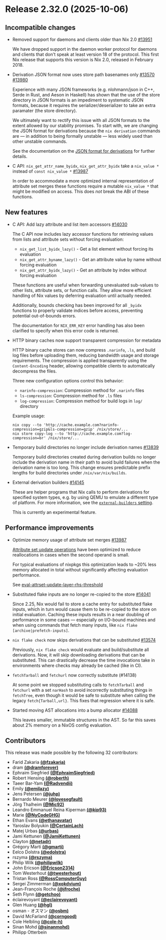 # Release 2.32.0 (2025-10-06)

## Incompatible changes

- Removed support for daemons and clients older than Nix 2.0 [#13951](https://github.com/NixOS/nix/pull/13951)

  We have dropped support in the daemon worker protocol for daemons and clients that don't speak at least version 18 of the protocol. This first Nix release that supports this version is Nix 2.0, released in February 2018.

- Derivation JSON format now uses store path basenames only [#13570](https://github.com/NixOS/nix/issues/13570) [#13980](https://github.com/NixOS/nix/pull/13980)

  Experience with many JSON frameworks (e.g. nlohmann/json in C++, Serde in Rust, and Aeson in Haskell) has shown that the use of the store directory in JSON formats is an impediment to systematic JSON formats, because it requires the serializer/deserializer to take an extra paramater (the store directory).

  We ultimately want to rectify this issue with all JSON formats to the extent allowed by our stability promises. To start with, we are changing the JSON format for derivations because the `nix derivation` commands are — in addition to being formally unstable — less widely used than other unstable commands.

  See the documentation on the [JSON format for derivations](@docroot@/protocols/json/derivation.md) for further details.

- C API: `nix_get_attr_name_byidx`, `nix_get_attr_byidx` take a `nix_value *` instead of `const nix_value *` [#13987](https://github.com/NixOS/nix/pull/13987)

  In order to accommodate a more optimized internal representation of attribute set merges these functions require
  a mutable `nix_value *` that might be modified on access. This does *not* break the ABI of these functions.

## New features

- C API: Add lazy attribute and list item accessors [#14030](https://github.com/NixOS/nix/pull/14030)

  The C API now includes lazy accessor functions for retrieving values from lists and attribute sets without forcing evaluation:

  - `nix_get_list_byidx_lazy()` - Get a list element without forcing its evaluation
  - `nix_get_attr_byname_lazy()` - Get an attribute value by name without forcing evaluation
  - `nix_get_attr_byidx_lazy()` - Get an attribute by index without forcing evaluation

  These functions are useful when forwarding unevaluated sub-values to other lists, attribute sets, or function calls. They allow more efficient handling of Nix values by deferring evaluation until actually needed.

  Additionally, bounds checking has been improved for all `_byidx` functions to properly validate indices before access, preventing potential out-of-bounds errors.

  The documentation for `NIX_ERR_KEY` error handling has also been clarified to specify when this error code is returned.

- HTTP binary caches now support transparent compression for metadata

  HTTP binary cache stores can now compress `.narinfo`, `.ls`, and build log files before uploading them,
  reducing bandwidth usage and storage requirements. The compression is applied transparently using the
  `Content-Encoding` header, allowing compatible clients to automatically decompress the files.

  Three new configuration options control this behavior:
  - `narinfo-compression`: Compression method for `.narinfo` files
  - `ls-compression`: Compression method for `.ls` files
  - `log-compression`: Compression method for build logs in `log/` directory

  Example usage:
  ```
  nix copy --to 'http://cache.example.com?narinfo-compression=gzip&ls-compression=gzip' /nix/store/...
  nix store copy-log --to 'http://cache.example.com?log-compression=br' /nix/store/...
  ```

- Temporary build directories no longer include derivation names [#13839](https://github.com/NixOS/nix/pull/13839)

  Temporary build directories created during derivation builds no longer include the derivation name in their path to avoid build failures when the derivation name is too long. This change ensures predictable prefix lengths for build directories under `/nix/var/nix/builds`.

- External derivation builders [#14145](https://github.com/NixOS/nix/pull/14145)

  These are helper programs that Nix calls to perform derivations for specified system types, e.g. by using QEMU to emulate a different type of platform. For more information, see the [`external-builders` setting](../command-ref/conf-file.md#conf-external-builders).

  This is currently an experimental feature.

## Performance improvements

- Optimize memory usage of attribute set merges [#13987](https://github.com/NixOS/nix/pull/13987)

  [Attribute set update operations](@docroot@/language/operators.md#update) have been optimized to
  reduce reallocations in cases when the second operand is small.

  For typical evaluations of nixpkgs this optimization leads to ~20% less memory allocated in total
  without significantly affecting evaluation performance.

  See [eval-attrset-update-layer-rhs-threshold](@docroot@/command-ref/conf-file.md#conf-eval-attrset-update-layer-rhs-threshold)

- Substituted flake inputs are no longer re-copied to the store [#14041](https://github.com/NixOS/nix/pull/14041)

  Since 2.25, Nix would fail to store a cache entry for substituted flake inputs, which in turn would cause them to be re-copied to the store on initial evaluation. Caching these inputs results in a near doubling of performance in some cases — especially on I/O-bound machines and when using commands that fetch many inputs, like `nix flake [archive|prefetch-inputs]`.

- `nix flake check` now skips derivations that can be substituted [#13574](https://github.com/NixOS/nix/pull/13574)

  Previously, `nix flake check` would evaluate and build/substitute all
  derivations. Now, it will skip downloading derivations that can be substituted.
  This can drastically decrease the time invocations take in environments where
  checks may already be cached (like in CI).

- `fetchTarball` and `fetchurl` now correctly substitute (#14138)

  At some point we stopped substituting calls to `fetchTarball` and `fetchurl` with a set `narHash` to avoid incorrectly substituting things in `fetchTree`, even though it would be safe to substitute when calling the legacy `fetch{Tarball,url}`. This fixes that regression where it is safe.
- Started moving AST allocations into a bump allocator [#14088](https://github.com/NixOS/nix/issues/14088)

  This leaves smaller, immutable structures in the AST. So far this saves about 2% memory on a NixOS config evaluation.
## Contributors

This release was made possible by the following 32 contributors:

- Farid Zakaria [**(@fzakaria)**](https://github.com/fzakaria)
- dram [**(@dramforever)**](https://github.com/dramforever)
- Ephraim Siegfried [**(@EphraimSiegfried)**](https://github.com/EphraimSiegfried)
- Robert Hensing [**(@roberth)**](https://github.com/roberth)
- Taeer Bar-Yam [**(@Radvendii)**](https://github.com/Radvendii)
- Emily [**(@emilazy)**](https://github.com/emilazy)
- Jens Petersen [**(@juhp)**](https://github.com/juhp)
- Bernardo Meurer [**(@lovesegfault)**](https://github.com/lovesegfault)
- Jörg Thalheim [**(@Mic92)**](https://github.com/Mic92)
- Leandro Emmanuel Reina Kiperman [**(@kip93)**](https://github.com/kip93)
- Marie [**(@NyCodeGHG)**](https://github.com/NyCodeGHG)
- Ethan Evans [**(@ethanavatar)**](https://github.com/ethanavatar)
- Yaroslav Bolyukin [**(@CertainLach)**](https://github.com/CertainLach)
- Matej Urbas [**(@urbas)**](https://github.com/urbas)
- Jami Kettunen [**(@JamiKettunen)**](https://github.com/JamiKettunen)
- Clayton [**(@netadr)**](https://github.com/netadr)
- Grégory Marti [**(@gmarti)**](https://github.com/gmarti)
- Eelco Dolstra [**(@edolstra)**](https://github.com/edolstra)
- rszyma [**(@rszyma)**](https://github.com/rszyma)
- Philip Wilk [**(@philipwilk)**](https://github.com/philipwilk)
- John Ericson [**(@Ericson2314)**](https://github.com/Ericson2314)
- Tom Westerhout [**(@twesterhout)**](https://github.com/twesterhout)
- Tristan Ross [**(@RossComputerGuy)**](https://github.com/RossComputerGuy)
- Sergei Zimmerman [**(@xokdvium)**](https://github.com/xokdvium)
- Jean-François Roche [**(@jfroche)**](https://github.com/jfroche)
- Seth Flynn [**(@getchoo)**](https://github.com/getchoo)
- éclairevoyant [**(@eclairevoyant)**](https://github.com/eclairevoyant)
- Glen Huang [**(@hgl)**](https://github.com/hgl)
- osman - オスマン [**(@osbm)**](https://github.com/osbm)
- David McFarland [**(@corngood)**](https://github.com/corngood)
- Cole Helbling [**(@cole-h)**](https://github.com/cole-h)
- Sinan Mohd [**(@sinanmohd)**](https://github.com/sinanmohd)
- Philipp Otterbein

